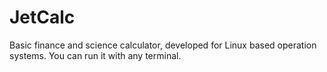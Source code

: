 # JetCalc
Basic finance and science calculator, developed for Linux based operation systems. You can run it with any terminal.
